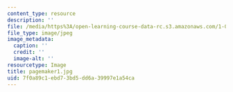 ```yaml
---
content_type: resource
description: ''
file: /media/https%3A/open-learning-course-data-rc.s3.amazonaws.com/1-012-introduction-to-civil-engineering-design-spring-2002/7f0a89c1ebd73bd5dd6a39997e1a54ca_pagemaker1.jpg
file_type: image/jpeg
image_metadata:
  caption: ''
  credit: ''
  image-alt: ''
resourcetype: Image
title: pagemaker1.jpg
uid: 7f0a89c1-ebd7-3bd5-dd6a-39997e1a54ca
---
```

